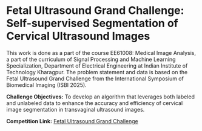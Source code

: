 # Fetal Ultrasound Grand Challenge: Self-supervised Segmentation of Cervical Ultrasound Images
This work is done as a part of the course EE61008: Medical Image Analysis, a part of the curriculum of Signal Processing and Machine Learning Specialization, Department of Electrical Engineering at Indian Institute of Technology Kharagpur. The problem statement and data is based on the Fetal Ultrasound Grand Challenge from the International Symposium of Biomedical Imaging (ISBI 2025). 

**Challenge Objectives:** To develop an algorithm that leverages both labeled and unlabeled data to enhance the accuracy and efficiency of cervical image segmentation in transvaginal ultrasound images. 

**Competition Link:** [Fetal Ultrasound Grand Challenge](https://www.codabench.org/competitions/4781/)
